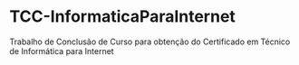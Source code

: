 # TCC-InformaticaParaInternet
Trabalho de Conclusão de Curso para obtenção do Certificado em Técnico de Informática para Internet
